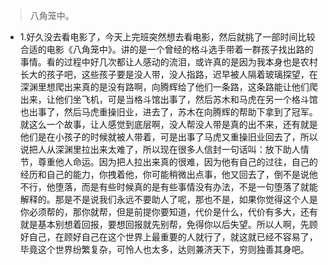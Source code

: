 >八角笼中。

- 1.好久没去看电影了，今天上完班突然想去看电影，然后就挑了一部时间比较合适的电影《八角笼中》。讲的是一个曾经的格斗选手带着一群孩子找出路的事情。看的过程中好几次都让人感动的流泪，或许真的是因为我本身也是农村长大的孩子吧，这些孩子要是没人带，没人指路，迟早被人隔着玻璃探望，在深渊里想爬出来真的是没有路啊，向腾辉给了他们一条路，这条路能让他们爬出来，让他们坐飞机，可是当格斗馆出事了，然后苏木和马虎在另一个格斗馆也出事了，然后马虎重操旧业，进去了，苏木在向腾辉的帮助下拿到了冠军。就这么一个故事，让人感觉到底层啊，没人帮没人带是真的出不来，还有就是他们是在小孩子的时候就被人带着，可是出事了马虎又重操旧业回去了，所以说把人从深渊里拉出来太难了，所以现在很多人信封一句话叫：放下助人情节，尊重他人命运。因为把人拉出来真的很难，因为他有自己的过往，自己的经历和自己的能力，你拽着他，你可能稍微出点事，他又回去了，倒不是说他不行，他堕落，而是有些时候真的是有些事情没有办法，不是一句堕落了就能解释的。那是不是说我们永远不要助人了呢，那也不是，如果你觉得这个人是你必须帮的，那你就帮，但是前提你要知道，代价是什么，代价有多大，还有就是基本别想着回报，要想回报就先别帮，免得你以后失望。所以人啊，先顾好自己，在顾好自己在这个世界上最重要的人就行了，就这就已经不容易了，毕竟这个世界纷繁复杂，可怜人也太多，达则兼济天下，穷则独善其身吧。
